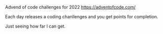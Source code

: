 Advend of code challenges for 2022
https://adventofcode.com/

Each day releases a coding chanllenges and you get points for completion.

Just seeing how far I can get. 